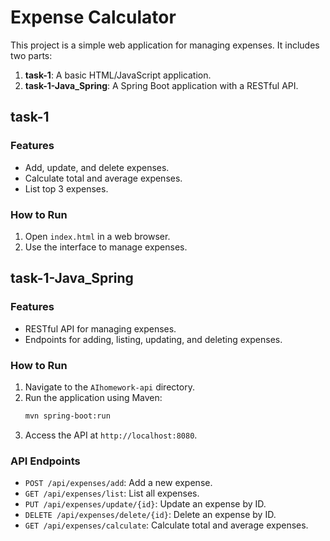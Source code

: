 # Expense Calculator

This project is a simple web application for managing expenses. It includes two parts:

1. **task-1**: A basic HTML/JavaScript application.
2. **task-1-Java_Spring**: A Spring Boot application with a RESTful API.

## task-1

### Features
- Add, update, and delete expenses.
- Calculate total and average expenses.
- List top 3 expenses.

### How to Run
1. Open `index.html` in a web browser.
2. Use the interface to manage expenses.

## task-1-Java_Spring

### Features
- RESTful API for managing expenses.
- Endpoints for adding, listing, updating, and deleting expenses.

### How to Run
1. Navigate to the `AIhomework-api` directory.
2. Run the application using Maven:
   ```bash
   mvn spring-boot:run
   ```
3. Access the API at `http://localhost:8080`.

### API Endpoints
- `POST /api/expenses/add`: Add a new expense.
- `GET /api/expenses/list`: List all expenses.
- `PUT /api/expenses/update/{id}`: Update an expense by ID.
- `DELETE /api/expenses/delete/{id}`: Delete an expense by ID.
- `GET /api/expenses/calculate`: Calculate total and average expenses. 
